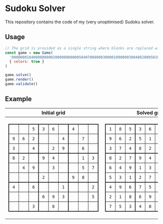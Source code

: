 # Sudoku Solver

This repository contains the code of my (very unoptimised) Sudoku solver.

## Usage

```js
// The grid is provided as a single string where blanks are replaced with 0.
const game = new Game(
  '00000001040000000002000000000005040700800030000109000030040020005010000000080600',
  { colors: true }
)

game.solve()
game.render()
game.validate()
```

## Example

<table>
<thead>
<tr>
<th>Initial grid</th>
<th>Solved grid</th>
</tr>
</thead>
<tbody>
<tr>
<td>
<pre>
<code>┏━━━┯━━━┯━━━┳━━━┯━━━┯━━━┳━━━┯━━━┯━━━┓
┃   │   │ 5 ┃ 3 │ 6 │   ┃ 4 │   │   ┃
┠───┼───┼───╂───┼───┼───╂───┼───┼───┨
┃ 9 │ 6 │ 2 ┃   │   │ 4 ┃   │ 7 │   ┃
┠───┼───┼───╂───┼───┼───╂───┼───┼───┨
┃ 3 │   │ 4 ┃   │ 2 │ 9 ┃   │ 6 │   ┃
┣━━━┿━━━┿━━━╋━━━┿━━━┿━━━╋━━━┿━━━┿━━━┫
┃ 8 │ 2 │   ┃ 9 │ 4 │   ┃   │ 1 │ 3 ┃
┠───┼───┼───╂───┼───┼───╂───┼───┼───┨
┃   │ 4 │ 9 ┃   │ 3 │   ┃   │ 5 │ 7 ┃
┠───┼───┼───╂───┼───┼───╂───┼───┼───┨
┃   │   │   ┃ 2 │   │   ┃ 9 │ 8 │   ┃
┣━━━┿━━━┿━━━╋━━━┿━━━┿━━━╋━━━┿━━━┿━━━┫
┃ 4 │   │ 6 ┃   │   │ 1 ┃   │   │ 2 ┃
┠───┼───┼───╂───┼───┼───╂───┼───┼───┨
┃   │   │   ┃ 6 │ 9 │ 3 ┃   │   │ 5 ┃
┠───┼───┼───╂───┼───┼───╂───┼───┼───┨
┃   │   │ 3 ┃   │ 8 │   ┃   │   │   ┃
┗━━━┷━━━┷━━━┻━━━┷━━━┷━━━┻━━━┷━━━┷━━━┛</code>
</pre>
</td>
<td>
<pre>
<code>┏━━━┯━━━┯━━━┳━━━┯━━━┯━━━┳━━━┯━━━┯━━━┓
┃ 1 │ 8 │ 5 ┃ 3 │ 6 │ 7 ┃ 4 │ 2 │ 9 ┃
┠───┼───┼───╂───┼───┼───╂───┼───┼───┨
┃ 9 │ 6 │ 2 ┃ 5 │ 1 │ 4 ┃ 3 │ 7 │ 8 ┃
┠───┼───┼───╂───┼───┼───╂───┼───┼───┨
┃ 3 │ 7 │ 4 ┃ 8 │ 2 │ 9 ┃ 5 │ 6 │ 1 ┃
┣━━━┿━━━┿━━━╋━━━┿━━━┿━━━╋━━━┿━━━┿━━━┫
┃ 8 │ 2 │ 7 ┃ 9 │ 4 │ 5 ┃ 6 │ 1 │ 3 ┃
┠───┼───┼───╂───┼───┼───╂───┼───┼───┨
┃ 6 │ 4 │ 9 ┃ 1 │ 3 │ 8 ┃ 2 │ 5 │ 7 ┃
┠───┼───┼───╂───┼───┼───╂───┼───┼───┨
┃ 5 │ 3 │ 1 ┃ 2 │ 7 │ 6 ┃ 9 │ 8 │ 4 ┃
┣━━━┿━━━┿━━━╋━━━┿━━━┿━━━╋━━━┿━━━┿━━━┫
┃ 4 │ 9 │ 6 ┃ 7 │ 5 │ 1 ┃ 8 │ 3 │ 2 ┃
┠───┼───┼───╂───┼───┼───╂───┼───┼───┨
┃ 2 │ 1 │ 8 ┃ 6 │ 9 │ 3 ┃ 7 │ 4 │ 5 ┃
┠───┼───┼───╂───┼───┼───╂───┼───┼───┨
┃ 7 │ 5 │ 3 ┃ 4 │ 8 │ 2 ┃ 1 │ 9 │ 6 ┃
┗━━━┷━━━┷━━━┻━━━┷━━━┷━━━┻━━━┷━━━┷━━━┛</code>
</pre>
</td>
</tr>
</tbody>
</table>
